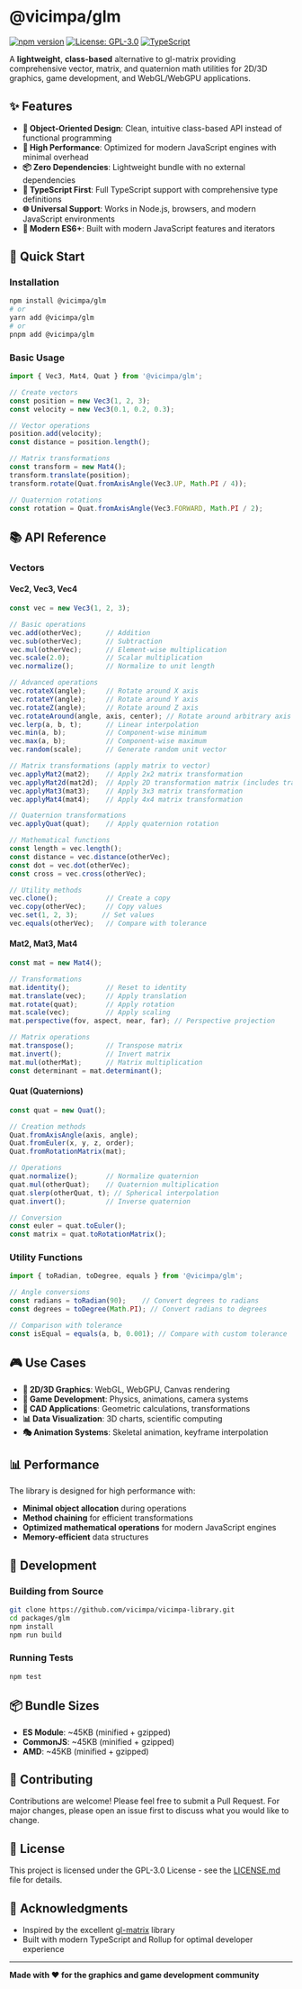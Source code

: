 # @vicimpa/glm

[![npm version](https://badge.fury.io/js/%40vicimpa%2Fglm.svg)](https://badge.fury.io/js/%40vicimpa%2Fglm)
[![License: GPL-3.0](https://img.shields.io/badge/License-GPL%203.0-blue.svg)](https://opensource.org/licenses/GPL-3.0)
[![TypeScript](https://img.shields.io/badge/TypeScript-5.0+-blue.svg)](https://www.typescriptlang.org/)

A **lightweight**, **class-based** alternative to gl-matrix providing comprehensive vector, matrix, and quaternion math utilities for 2D/3D graphics, game development, and WebGL/WebGPU applications.

## ✨ Features

- **🎯 Object-Oriented Design**: Clean, intuitive class-based API instead of functional programming
- **🚀 High Performance**: Optimized for modern JavaScript engines with minimal overhead
- **📦 Zero Dependencies**: Lightweight bundle with no external dependencies
- **🔧 TypeScript First**: Full TypeScript support with comprehensive type definitions
- **🌐 Universal Support**: Works in Node.js, browsers, and modern JavaScript environments
- **📱 Modern ES6+**: Built with modern JavaScript features and iterators

## 🚀 Quick Start

### Installation

```bash
npm install @vicimpa/glm
# or
yarn add @vicimpa/glm
# or
pnpm add @vicimpa/glm
```

### Basic Usage

```typescript
import { Vec3, Mat4, Quat } from '@vicimpa/glm';

// Create vectors
const position = new Vec3(1, 2, 3);
const velocity = new Vec3(0.1, 0.2, 0.3);

// Vector operations
position.add(velocity);
const distance = position.length();

// Matrix transformations
const transform = new Mat4();
transform.translate(position);
transform.rotate(Quat.fromAxisAngle(Vec3.UP, Math.PI / 4));

// Quaternion rotations
const rotation = Quat.fromAxisAngle(Vec3.FORWARD, Math.PI / 2);
```

## 📚 API Reference

### Vectors

#### Vec2, Vec3, Vec4
```typescript
const vec = new Vec3(1, 2, 3);

// Basic operations
vec.add(otherVec);      // Addition
vec.sub(otherVec);      // Subtraction
vec.mul(otherVec);      // Element-wise multiplication
vec.scale(2.0);         // Scalar multiplication
vec.normalize();        // Normalize to unit length

// Advanced operations
vec.rotateX(angle);     // Rotate around X axis
vec.rotateY(angle);     // Rotate around Y axis
vec.rotateZ(angle);     // Rotate around Z axis
vec.rotateAround(angle, axis, center); // Rotate around arbitrary axis
vec.lerp(a, b, t);      // Linear interpolation
vec.min(a, b);          // Component-wise minimum
vec.max(a, b);          // Component-wise maximum
vec.random(scale);      // Generate random unit vector

// Matrix transformations (apply matrix to vector)
vec.applyMat2(mat2);    // Apply 2x2 matrix transformation
vec.applyMat2d(mat2d);  // Apply 2D transformation matrix (includes translation)
vec.applyMat3(mat3);    // Apply 3x3 matrix transformation
vec.applyMat4(mat4);    // Apply 4x4 matrix transformation

// Quaternion transformations
vec.applyQuat(quat);    // Apply quaternion rotation

// Mathematical functions
const length = vec.length();
const distance = vec.distance(otherVec);
const dot = vec.dot(otherVec);
const cross = vec.cross(otherVec); 

// Utility methods
vec.clone();            // Create a copy
vec.copy(otherVec);     // Copy values
vec.set(1, 2, 3);      // Set values
vec.equals(otherVec);   // Compare with tolerance
```

#### Mat2, Mat3, Mat4
```typescript
const mat = new Mat4();

// Transformations
mat.identity();         // Reset to identity
mat.translate(vec);     // Apply translation
mat.rotate(quat);       // Apply rotation
mat.scale(vec);         // Apply scaling
mat.perspective(fov, aspect, near, far); // Perspective projection

// Matrix operations
mat.transpose();        // Transpose matrix
mat.invert();           // Invert matrix
mat.mul(otherMat);      // Matrix multiplication
const determinant = mat.determinant();
```

#### Quat (Quaternions)
```typescript
const quat = new Quat();

// Creation methods
Quat.fromAxisAngle(axis, angle);
Quat.fromEuler(x, y, z, order);
Quat.fromRotationMatrix(mat);

// Operations
quat.normalize();       // Normalize quaternion
quat.mul(otherQuat);    // Quaternion multiplication
quat.slerp(otherQuat, t); // Spherical interpolation
quat.invert();          // Inverse quaternion

// Conversion
const euler = quat.toEuler();
const matrix = quat.toRotationMatrix();
```

### Utility Functions

```typescript
import { toRadian, toDegree, equals } from '@vicimpa/glm';

// Angle conversions
const radians = toRadian(90);    // Convert degrees to radians
const degrees = toDegree(Math.PI); // Convert radians to degrees

// Comparison with tolerance
const isEqual = equals(a, b, 0.001); // Compare with custom tolerance
```

## 🎮 Use Cases

- **🎨 2D/3D Graphics**: WebGL, WebGPU, Canvas rendering
- **🎯 Game Development**: Physics, animations, camera systems
- **🔧 CAD Applications**: Geometric calculations, transformations
- **📊 Data Visualization**: 3D charts, scientific computing
- **🎭 Animation Systems**: Skeletal animation, keyframe interpolation

## 📊 Performance

The library is designed for high performance with:
- **Minimal object allocation** during operations
- **Method chaining** for efficient transformations
- **Optimized mathematical operations** for modern JavaScript engines
- **Memory-efficient** data structures

## 🔧 Development

### Building from Source

```bash
git clone https://github.com/vicimpa/vicimpa-library.git
cd packages/glm
npm install
npm run build
```

### Running Tests

```bash
npm test
```

## 📦 Bundle Sizes

- **ES Module**: ~45KB (minified + gzipped)
- **CommonJS**: ~45KB (minified + gzipped)
- **AMD**: ~45KB (minified + gzipped)

## 🤝 Contributing

Contributions are welcome! Please feel free to submit a Pull Request. For major changes, please open an issue first to discuss what you would like to change.

## 📄 License

This project is licensed under the GPL-3.0 License - see the [LICENSE.md](LICENSE.md) file for details.

## 🙏 Acknowledgments

- Inspired by the excellent [gl-matrix](https://github.com/toji/gl-matrix) library
- Built with modern TypeScript and Rollup for optimal developer experience

---

**Made with ❤️ for the graphics and game development community**
